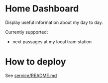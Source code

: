 # Home Dashboard

Display useful information about my day to day.

Currently supported:
- next passages at my local tram station

# How to deploy

See [service/README.md](service/README.md)

